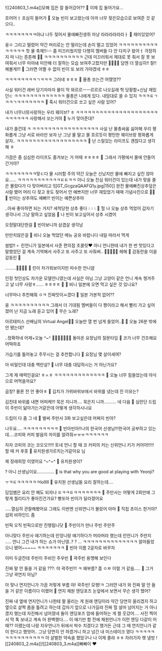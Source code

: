 ![[240803_1.m4a]]모해
집은 잘 들어갔어??
🫧 이제 집 들어가요…

흐어어ㅓ 조심히 들어가
🫧 오늘 빈이 보고왔는데
아까 너무 젖은모습으로 보여준 것 같으다..

ㅋㅋㅋㅋㅋㅋㅋㅋ아냐
나두 젖어서
물에빠진생쥐 마냥
라라라라라라ㅏ
🫧 재미있었어?

웅ㅇ
그리고 떨렸어
약간 머리로는 안 떨리는데
손이 떨고 있었어
ㅋㅋㅋㅋㅋㅋㅋㅋㅋㅋㅋㅋㅋㅋㅋ
첫 물 축제!!💦💦
좀 미끄러웠지망
다행히 멤버들 다
안 다치구 왔어ㅓ
걱정하지 마
나는
튼튼해
💪💪
ㅋㅋㅋㅋㅋㅋㅋㅋㅋㅋ
근데 미끄러워서 제대로 못 춰서
잘 못 보여줘서
너무 미아놰
미안해
더 잘하는 모습 보여주고팠지만
🤍🥺🤍🤍
담엔 더 열심히!! 잘!! 해볼게!!!
🫧 그러면 어쩔 수 없이 빈이 또 보러 가야겠네 ㅎㅎ

ㅋㅋㅋㅋㅋㅋㅋㅋㄱㅋㅋㅋ
그러네 ㅎㅎㅎ
🫧 물총 쏘는건 어땠엉??

사실
워터건 레버 당기자마자
물이 막
와르르ㅡㅡ르르르
나오길래
헉
당황함+신남
재밌던ㄷ
ㅋㅋㅋㅋㅋㅋㅋㅋㅋㅋㅋㅋㅋ
물총은 나에게 있다.
내맘대로 쏠 수 있지
ㅋㅋㅋㅌㄱㅋㅋㄱㅋㅋㅋㅋㅋㅋㅋ
🫧 혹시 워터건으로 쏘고 싶은 사람 있어?

내가 너무너뮤사랑하는
우리 웨이브? ㅎ
ㅋㅋㅋㅋㅋㅋㅋㅋㅋㅋㅋㅋㅋㅋㅋㅋㅋㅋㅋㅋㅋㅋㅋㅋㅋㅋㅋ
사랑해서 쏘는거야
🫧 누가 맞아준대?

내가 쏠건데
ㅋ
ㅋㅋㅋㅋㅋㅋㅋㅋㅋㅋㅋㅋㅋㅋㅋㅋㅋ
사실 난 물총싸움 싫어해
우리 평화롭게
그냥 서로 바라만 보자
난 그냥
물 말고
물 흐르듯이 평탄한
웨이브랑
평화롭게 살자..
ㅋㅋㅋㅋㅋㅋㅋㅋㅋㅋㅋㅋㅋㅋㅋㅋㅋㅋ
🫧 난 스릴있는 라이프도 괜찮다고 생각해 ㅎ

가끔은 좀 심심한 라이프도 즐겨보는 거 어때 ㅎㅎㅎㅎ
🫧 그래서 가평에서 물에 안들어간거야?

ㅋㅋㅋㅋㅋㅋㅋㅋ맞ㄷ다
물 시러함 주의
약간 오늘은 신났지만
물에 빠지고 싶진 않아요……
ㅋㅋㅋㅋㅋㅋㅋㅋㅋㅋㅋㅌㅌㅋㅋ
아니 오늘 진심
워터건이 있는데
내가 맞을 줄은 몰랐다가
다 맞아버리고
![[GT_GcgzaQAAFQ1y.jpg|150]]
완전 물에빠진상추덮은사람
됐어
머리 다 젖고 옷도 젖어서
안 예쁘지만
너무 재밌었기 때매
기념사진으로
📸📸
🫧 빈이는 상추여도 예뻐!!! 빈이는 예쁜상추야

..아싸
좋아하면 되는 거지?
세척당한 상추 좋다
💧
💧
💧
🥬
헐 나 오늘 상추 먹었어
갑자기 생각나서 그냥 말하고 싶었음
🫧 나 빈이 보고싶어서 상추 시켰어

오정말대단한걸
🫧 빈이보니까 삼겹살 생각남

만만치않은걸
🫧 비니 오늘 먹었던 메뉴 공유 바랍니다 내일 따라서 먹게

쌈밥!!
`+ `린언니가 일본에서 사준 편의점 초콜릿❤️
아니 언니한테 내가
한 번 맛있다고 말했었던 걸
계속 기억해서
사주고 또 사주고 또 사줘써..
🥹🫶🏻🫶🏻
헤헤
🫧 감동란을 이을 감동린 🥺

………🥚🥚🥚🥚
🫧 린이 차가워보이지만 따수한 언니얌

인정
첫인상도
차가운 모델언니였는데
사실은 아님
그냥 고양이 같은 언니
계속 챙겨주고
날 너무 사랑ㅎ……
ㅎㅎㅎㅎ
🤍
🫧 비니 일본에 오면 먹고 싶은 것 있나요?

너무마나
추천해줘
ㅇㅋ
진짜맛이ㅛ겠다
🫧 일본 가본적 없어??

웅
ㅋㅋㅋㅋㅋㅋㅋㅋㅋㅋ
그래서 더 기대됨
멤버들이 다 짱이라고 해서
빨리 가고 싶어졌어
난 지금
노래 듣고 있어
🫧 무슨 노래?

아르테미스 선배님의 Virtual Angel🪽🤍
오늘만 열 번 넘게 들었어..🤍
🫧 오늘 26분 밖에 안 됐는데?

..정확하네
어제+오늘
^~^
🧚🏻‍♀️✨✨✨✨
돌아온 요정님의
질문타임
🫧 코가 너무 건조해요 어떡하죠

가습기를 틀어놓고 주무시는 걸 추천합니다
🫧 요정님 몇 살이세여?

아 비밀인데
대충 백만살?
🫧 너무 대충 대답하시는 거 아닌가요?

그게 제 매력인걸요!
ㅎㅅㅎ
ㅋㅋㅋㅋㅋㅋㅋㅋㅋㅋㅋㅋㅋ
🫧 오늘 너무 힘들었는데 야식으로 머먹을까요?

곱창?
물론 전 안 좋아ㅎ
🫧 김치가 가위바위보에서 바위를 냈는데 진 이유는?

김친데 바위를 내면 어떠케!!!
묵은 지니까….
묵은지 니까……….
네 다음
🫧 심란단 드립이 주빈이 닮아가는거같은데 어떻게 생각하시나요

드립이 다 좀 그 네
🫧 벌써 주만사 3화 보고싶은데 어쩌지 빈아?

나두요….
ㅋㅋㅋㅋㅋㅋㅋㅋㅋ
🫧 빈아빈아!!나의 한국어 선생님!!!한국어 공부하고 있는데....코피와 커피 발음의 차이를 알려줘ㅠㅠㅠㅋㅋㅋㅋㅋㅋ

자자
코피의 코는
코오오!!!!! 토네 언니
할 때 코
커피의 커는
신위언니 키가 커어어!!!!!
할 때
커
후훗
🫧 유치원생가르치는거같아요 님

제 장래희망 이였어요
^~^~^
🫧 유치원생이?

?
아니
선생님이요…………..
🫧 is that why you are good at playing with Yeonji? 

ㅜㅋㅌㅋㅋㅋㅋㅋㅋlolllll
🫧 유치원 선생님들 요리 잘하는데....

담임쌤은 요리 안 해도 되자나
ㅌㅋㅋㅌㅋㅋㅋㅋㅋㅋㅋ
🫧 주만사는 어떻게 2회만에 그렇게 퀄리티가 좋아진건가요? 빵또아 빈이가 달라졌어요

…..열심히 관찰해봤어요
그래도 이번엔
신위연니가
몰랐어
아마
🫧 직접 초이스 한거야? 섭외 비하인드 좀

빈픽
오직 빈픽으로만
진행됩니닷
🫧 주빈이가 만나 주빈 주만주

아니맞다
주만사 얘기하는데
린엉니랑 얘기하다가
머라머라 했는데
린언니가
주만지
…..
언니 그건 내가 하는 쇼가 아닌뎅..?
?
...
ㅋㅋㅋㅋㅋㅋㅋㅋㅋㅋㅋㅋㅋㅋ
알아들었으니
됐어~~~~~
ㅋㅋㅋㅋㅋㅋㅋ
🫧 빈아 이름 2글자로 바꾸자

이미 두글잔데
주빈이
주비인
주우빈
🫧 곽주빈 용맹해 보인다

진짜 말 안 들을 거 같음
???: 야 곽주빈!!!
ㅋ 왜부름?
풉
ㅇㅉ
이럴 거 같음…..
🫧 그거 그냥 곽연지 아님?

아 맞나
연지언니가
가끔 저렇게 부름
야!
곽주빈!
모행!ㅋ
그러먄 내가
와 진짜 말 안 들을 거 같은 이름이다
이랬어
🫧 연지 채원 엔딩포즈 눈앞에서 보면서 무슨 생각 했어?

진짜
내 옆에 연지언니가
나한테 팔 올리는 게 원래 엔딩이라
약간 당연히 올리겠지 하고 옆으로 살짝 몸을 틀려고 하는데
갑자기 앞으로 나가길랴
진짜 헐 설마 넘어지는 거 아니겠지 했는데
자진해서 넘어졌네
둘이 엔딩포즈 맘에 들어하는 게
젤 웃걌어….
사진 찍어서 막 톡 보내고
계속 아 완벽했다….
이 얘기만 함
전에 채원언니가
이런 엔딩 다같이 어때??
이랬는데
나랑 지우언니가 뒤에서 박수 치겠다고 했거든
근데 그 때
연지언니가
같이 한다고 했엇어..
그냥 당연히 안 하겠거니 하고 넘긴
내 미스테이크
였다
ㅋㅋㅋㅋㅋㅋㅋㅋㅋㅋㅋㅋㅋㅋㅋ
아 살벌한 약속을 했었구나
나 이제 졸랴
ㅎㅎ
자러가자
헷
낼방
![[240803_2.m4a]]![[240803_3.m4a]]빠빠이
❤️
